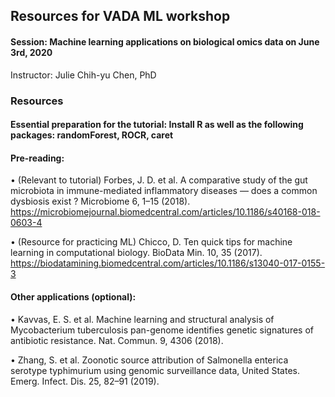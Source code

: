 ## Resources for VADA ML workshop

#### Session: Machine learning applications on biological omics data on June 3rd, 2020

Instructor: Julie Chih-yu Chen, PhD



### Resources
#### Essential preparation for the tutorial: Install R as well as the following packages: randomForest, ROCR, caret

#### Pre-reading:

•	(Relevant to tutorial) Forbes, J. D. et al. A comparative study of the gut microbiota in immune-mediated inflammatory diseases — does a common dysbiosis exist ? Microbiome 6, 1–15 (2018). https://microbiomejournal.biomedcentral.com/articles/10.1186/s40168-018-0603-4

•	(Resource for practicing ML) Chicco, D. Ten quick tips for machine learning in computational biology. BioData Min. 10, 35 (2017). https://biodatamining.biomedcentral.com/articles/10.1186/s13040-017-0155-3

#### Other applications (optional):

•	Kavvas, E. S. et al. Machine learning and structural analysis of Mycobacterium tuberculosis pan-genome identifies genetic signatures of antibiotic resistance. Nat. Commun. 9, 4306 (2018).

•	Zhang, S. et al. Zoonotic source attribution of Salmonella enterica serotype typhimurium using genomic surveillance data, United States. Emerg. Infect. Dis. 25, 82–91 (2019).

